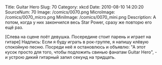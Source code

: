 Title: Guitar Hero 
Slug: 70 
Category: xkcd 
Date: 2010-08-10 14:20:20 
SourceNum: 70 
Image: /comics/0070.png 
MicroImage: /comics/0070_micro.png 
MiniImage: /comics/0070_mini.png 
Description: А потом, когда у них закончился весь Star Power, сразу же повторю его ещё раз. 

[Слева на сцене поёт девушка. Посередине стоит парень и играет на гитаре]
Надпись: Если я буду играть в рок-группе, я напишу клёвую спокойную песню. Посреди неё я остановлюсь и объявлю: "А этот кусок просто для того, чтобы подложить свинью фанатам Guitar Hero", - и устрою дикий гитарный запил секунд на тридцать.
